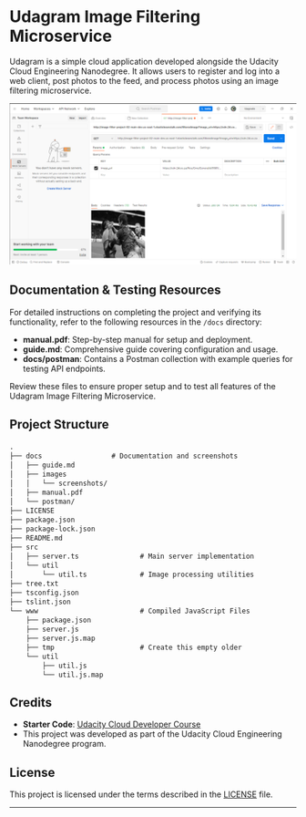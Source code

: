 # Udagram Image Filtering Microservice

Udagram is a simple cloud application developed alongside the Udacity Cloud Engineering Nanodegree. It allows users to register and log into a web client, post photos to the feed, and process photos using an image filtering microservice.

![Udagram Image Filtering Microservice Screenshot](docs/images/screenshots/image-10.png)

## Documentation & Testing Resources

For detailed instructions on completing the project and verifying its functionality, refer to the following resources in the `/docs` directory:

- **manual.pdf**: Step-by-step manual for setup and deployment.
- **guide.md**: Comprehensive guide covering configuration and usage.
- **docs/postman**: Contains a Postman collection with example queries for testing API endpoints.

Review these files to ensure proper setup and to test all features of the Udagram Image Filtering Microservice.

## Project Structure

```
.
├── docs                 # Documentation and screenshots
│   ├── guide.md
│   ├── images
│   │   └── screenshots/
│   ├── manual.pdf
│   └── postman/
├── LICENSE
├── package.json
├── package-lock.json
├── README.md
├── src
│   ├── server.ts               # Main server implementation
│   └── util
│       └── util.ts             # Image processing utilities
├── tree.txt
├── tsconfig.json
├── tslint.json
└── www                         # Compiled JavaScript Files
    ├── package.json
    ├── server.js
    ├── server.js.map
    ├── tmp                     # Create this empty older
    └── util
        ├── util.js
        └── util.js.map
```

## Credits

- **Starter Code**: [Udacity Cloud Developer Course](https://github.com/udacity/cloud-developer/tree/master/course-02/project/image-filter-starter-code)
- This project was developed as part of the Udacity Cloud Engineering Nanodegree program.

## License

This project is licensed under the terms described in the [LICENSE](./LICENSE) file.

---
